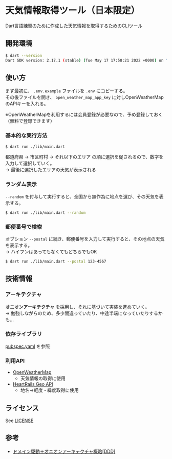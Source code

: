 # 天気情報取得ツール（日本限定）

Dart言語練習のために作成した天気情報を取得するためのCLIツール

## 開発環境

```sh
$ dart --version
Dart SDK version: 2.17.1 (stable) (Tue May 17 17:58:21 2022 +0000) on "macos_arm64"
```

## 使い方

まず最初に、 `.env.example` ファイルを `.env` にコピーする。  
その後ファイルを開き、 `open_weather_map_app_key` に対しOpenWeatherMapのAPIキーを入れる。

※OpenWeatherMapを利用するには会員登録が必要なので、予め登録しておく（無料で登録できます）

### 基本的な実行方法

```sh
$ dart run ./lib/main.dart
```

都道府県 → 市区町村 → それ以下のエリア の順に選択を促されるので、数字を入力して選択していく。  
→ 最後に選択したエリアの天気が表示される

### ランダム表示

`--random` を付与して実行すると、全国から無作為に地点を選び、その天気を表示する。

```sh
$ dart run ./lib/main.dart --random
```

### 郵便番号で検索

オプション `--postal` に続き、郵便番号を入力して実行すると、その地点の天気を表示する。  
→ ハイフンはあってもなくてもどちらでもOK

```sh
$ dart run ./lib/main.dart --postal 123-4567
```

## 技術情報

### アーキテクチャ

**オニオンアーキテクチャ** を採用し、それに基づいて実装を進めていく。  
→ 勉強しながらのため、多少間違っていたり、中途半端になっていたりするかも...

### 依存ライブラリ

[pubspec.yaml](./pubspec.yaml) を参照

### 利用API

- [OpenWeatherMap](https://openweathermap.org/)
  - 天気情報の取得に使用
- [HeartRails Geo API](http://geoapi.heartrails.com/)
  - 地名→軽度・緯度取得に使用

## ライセンス

See [LICENSE](./LICENSE)

## 参考

- [ドメイン駆動＋オニオンアーキテクチャ概略[DDD]](https://little-hands.hatenablog.com/entry/2017/10/11/075634)
